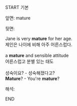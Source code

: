 START
기본

앞면:
mature


뒷면:
<div>Jane is very <strong>mature</strong> for her age. </div><div><div>제인은 나이에 비해 아주 어른스럽다.<br><br><div>a <strong>mature</strong> and sensible attitude </div><div><div>어른스럽고 분별 있는 태도<br><br><div><div>성숙이요? - 성숙해졌다고?</div></div><div><div><strong>Mature</strong>? - You're <strong>mature</strong>? <br></div></div></div></div></div></div>


해석:

END